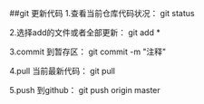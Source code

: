 ##git 更新代码
1.查看当前仓库代码状况：
git status

2.选择add的文件或者全部更新：
git add *

3.commit 到暂存区：
git commit -m "注释"

4.pull 当前最新代码：
git pull

5.push 到github：
git push origin master